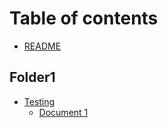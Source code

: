 # Table of contents

* [README](README.md)

## Folder1

* [Testing](test/README.md)
  * [Document 1](test/document-1.md)

